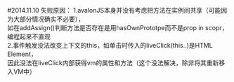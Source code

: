 #2014.11.10
失败原因：
1.avalonJS本身并没有考虑把方法在实例间共享（可能因为大部分情况确实不必要），<br>
      如在addAssign()判断方法是否存在是用hasOwnPrototpe而不是prop in scopr，编程起来不直观<br>
2.事件触发没法改变上下文的this，如单击时传入的liveClick(this..)是HTML Element，<br>
       因此没法在liveClick内部获得vm的属性和方法（这个没法解决，除非将其重新移入VM中）<br>
